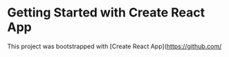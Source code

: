 # Getting Started with Create React App

This project was bootstrapped with [Create React App](https://github.com/












